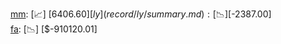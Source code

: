 [mm](record/mm/summary.md): [📈] [$6406.60]  
[ly](record/ly/summary.md): [📉] [$-2387.00]  
[fa](record/fa/summary.md): [📉] [$-910120.01]  
